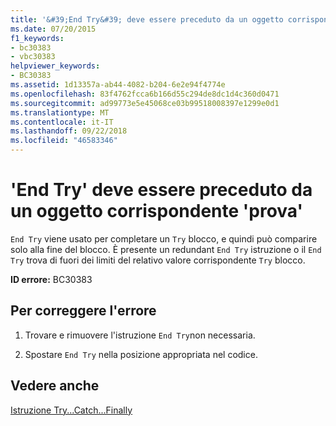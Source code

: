 ```yaml
---
title: '&#39;End Try&#39; deve essere preceduto da un oggetto corrispondente &#39;prova&#39;'
ms.date: 07/20/2015
f1_keywords:
- bc30383
- vbc30383
helpviewer_keywords:
- BC30383
ms.assetid: 1d13357a-ab44-4082-b204-6e2e94f4774e
ms.openlocfilehash: 83f4762fcca6b166d55c294de8dc1d4c360d0471
ms.sourcegitcommit: ad99773e5e45068ce03b99518008397e1299e0d1
ms.translationtype: MT
ms.contentlocale: it-IT
ms.lasthandoff: 09/22/2018
ms.locfileid: "46583346"
---
```

# <a name="39end-try39-must-be-preceded-by-a-matching-39try39"></a>&#39;End Try&#39; deve essere preceduto da un oggetto corrispondente &#39;prova&#39;
`End Try` viene usato per completare un `Try` blocco, e quindi può comparire solo alla fine del blocco. È presente un redundant `End Try` istruzione o il `End Try` trova di fuori dei limiti del relativo valore corrispondente `Try` blocco.  
  
 **ID errore:** BC30383  
  
## <a name="to-correct-this-error"></a>Per correggere l'errore  
  
1.  Trovare e rimuovere l'istruzione `End Try`non necessaria.  
  
2.  Spostare `End Try` nella posizione appropriata nel codice.  
  
## <a name="see-also"></a>Vedere anche  
 [Istruzione Try...Catch...Finally](../../visual-basic/language-reference/statements/try-catch-finally-statement.md)  
 
